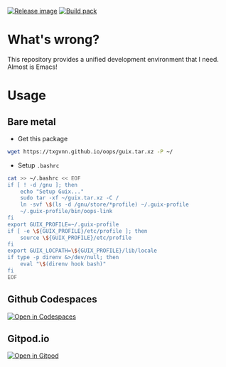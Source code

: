 [![Release image](https://github.com/TxGVNN/oops/workflows/Release%20image/badge.svg)](https://github.com/TxGVNN/oops/actions/workflows/docker-publish.yml)
[![Build pack](https://github.com/TxGVNN/oops/workflows/Build%20pack/badge.svg)](https://github.com/TxGVNN/oops/actions/workflows/pack.yml)
# What's wrong?
This repository provides a unified development environment that I need. Almost is Emacs!

# Usage
## Bare metal
- Get this package
```sh
wget https://txgvnn.github.io/oops/guix.tar.xz -P ~/

```
- Setup `.bashrc`
```sh
cat >> ~/.bashrc << EOF
if [ ! -d /gnu ]; then
    echo "Setup Guix..."
    sudo tar -xf ~/guix.tar.xz -C /
    ln -svf \$(ls -d /gnu/store/*profile) ~/.guix-profile
    ~/.guix-profile/bin/oops-link
fi
export GUIX_PROFILE=~/.guix-profile
if [ -e \${GUIX_PROFILE}/etc/profile ]; then
    source \${GUIX_PROFILE}/etc/profile
fi
export GUIX_LOCPATH=\${GUIX_PROFILE}/lib/locale
if type -p direnv &>/dev/null; then
    eval "\$(direnv hook bash)"
fi
EOF

```
## Github Codespaces
[![Open in Codespaces](https://img.shields.io/badge/Open%20in%20Codespaces-0b8ca5)](https://github.com/codespaces/new?hide_repo_select=false&ref=develop&repo=429365535&skip_quickstart=true)


## Gitpod.io
[![Open in Gitpod](https://gitpod.io/button/open-in-gitpod.svg)](https://gitpod.io/#https://github.com/TxGVNN/oops)
